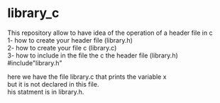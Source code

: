 # library_c
This repository allow to have idea of the operation of a header file in c</br>
1- how to create your header file (library.h)</br>
2- how to create your file c (library.c) </br>
3- how to include in the file the c the header file (library.h)  #include"library.h"</br>

here we have the file library.c that prints the variable x </br>
but it is not declared in this  file.</br>
his statment is in library.h.


